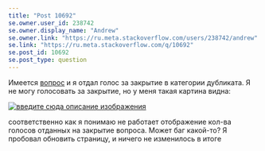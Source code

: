 ```yaml
---
title: "Post 10692"
se.owner.user_id: 238742
se.owner.display_name: "Andrew"
se.owner.link: "https://ru.meta.stackoverflow.com/users/238742/andrew"
se.link: "https://ru.meta.stackoverflow.com/q/10692"
se.post_id: 10692
se.post_type: question
---
```

<p>Имеется <a href="https://ru.stackoverflow.com/questions/1160647/%D0%9F%D0%BE%D0%BC%D0%B5%D0%BD%D1%8F%D1%82%D1%8C-%D0%B8%D0%BA%D0%BE%D0%BD%D0%BA%D1%83-%D0%BC%D0%B0%D1%80%D0%BA%D0%B5%D1%80%D0%B0-google-maps-%D0%BF%D0%BE%D1%81%D0%BB%D0%B5-%D0%B2%D1%8B%D0%B1%D0%BE%D1%80%D0%B0-%D0%BF%D0%BE%D0%BB%D1%8C%D0%B7%D0%BE%D0%B2%D0%B0%D1%82%D0%B5%D0%BB%D1%8F">вопрос</a> и я отдал голос за закрытие в категории дубликата. Я не могу голосовать за закрытие, но у меня такая картина видна:</p>
<p><a href="https://i.stack.imgur.com/nz8hp.jpg" rel="nofollow noreferrer"><img src="https://i.stack.imgur.com/nz8hp.jpg" alt="введите сюда описание изображения" /></a></p>
<p>соответственно как я понимаю не работает отображение кол-ва голосов отданных на закрытие вопроса. Может баг какой-то? Я пробовал обновить страницу, и ничего не изменилось в итоге</p>
